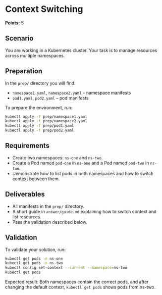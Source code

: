 # Context Switching

**Points:** 5

## Scenario
You are working in a Kubernetes cluster. Your task is to manage resources across multiple namespaces.

## Preparation
In the `prep/` directory you will find:
- `namespace1.yaml`, `namespace2.yaml` – namespace manifests
- `pod1.yaml`, `pod2.yaml` – pod manifests

To prepare the environment, run:

```sh
kubectl apply -f prep/namespace1.yaml
kubectl apply -f prep/namespace2.yaml
kubectl apply -f prep/pod1.yaml
kubectl apply -f prep/pod2.yaml
```

## Requirements
- Create two namespaces: `ns-one` and `ns-two`.
- Create a Pod named `pod-one` in `ns-one` and a Pod named `pod-two` in `ns-two`.
- Demonstrate how to list pods in both namespaces and how to switch context between them.

## Deliverables
- All manifests in the `prep/` directory.
- A short guide in `answer/guide.md` explaining how to switch context and list resources.
- Pass the validation described below.

## Validation
To validate your solution, run:

```sh
kubectl get pods -n ns-one
kubectl get pods -n ns-two
kubectl config set-context --current --namespace=ns-two
kubectl get pods
```
Expected result: Both namespaces contain the correct pods, and after changing the default context, `kubectl get pods` shows pods from ns-two.
